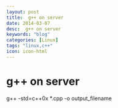 ```yaml
---
layout: post
title:  g++ on server
date: 2014-03-07
desc:  g++ on server
keywords: "blog"
categories: [Linux]
tags: "linux,c++"
icon: icon-html
---
```


# g++ on server

g++ -std=c++0x *.cpp -o output_filename
